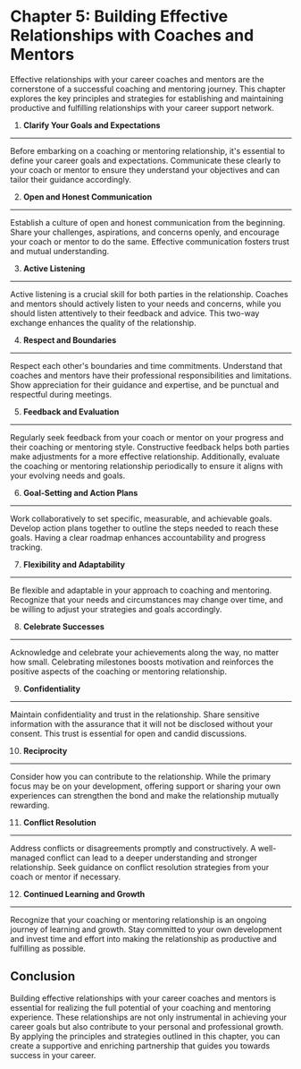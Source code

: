 Chapter 5: Building Effective Relationships with Coaches and Mentors
====================================================================

Effective relationships with your career coaches and mentors are the cornerstone of a successful coaching and mentoring journey. This chapter explores the key principles and strategies for establishing and maintaining productive and fulfilling relationships with your career support network.

1. **Clarify Your Goals and Expectations**
------------------------------------------

Before embarking on a coaching or mentoring relationship, it's essential to define your career goals and expectations. Communicate these clearly to your coach or mentor to ensure they understand your objectives and can tailor their guidance accordingly.

2. **Open and Honest Communication**
------------------------------------

Establish a culture of open and honest communication from the beginning. Share your challenges, aspirations, and concerns openly, and encourage your coach or mentor to do the same. Effective communication fosters trust and mutual understanding.

3. **Active Listening**
-----------------------

Active listening is a crucial skill for both parties in the relationship. Coaches and mentors should actively listen to your needs and concerns, while you should listen attentively to their feedback and advice. This two-way exchange enhances the quality of the relationship.

4. **Respect and Boundaries**
-----------------------------

Respect each other's boundaries and time commitments. Understand that coaches and mentors have their professional responsibilities and limitations. Show appreciation for their guidance and expertise, and be punctual and respectful during meetings.

5. **Feedback and Evaluation**
------------------------------

Regularly seek feedback from your coach or mentor on your progress and their coaching or mentoring style. Constructive feedback helps both parties make adjustments for a more effective relationship. Additionally, evaluate the coaching or mentoring relationship periodically to ensure it aligns with your evolving needs and goals.

6. **Goal-Setting and Action Plans**
------------------------------------

Work collaboratively to set specific, measurable, and achievable goals. Develop action plans together to outline the steps needed to reach these goals. Having a clear roadmap enhances accountability and progress tracking.

7. **Flexibility and Adaptability**
-----------------------------------

Be flexible and adaptable in your approach to coaching and mentoring. Recognize that your needs and circumstances may change over time, and be willing to adjust your strategies and goals accordingly.

8. **Celebrate Successes**
--------------------------

Acknowledge and celebrate your achievements along the way, no matter how small. Celebrating milestones boosts motivation and reinforces the positive aspects of the coaching or mentoring relationship.

9. **Confidentiality**
----------------------

Maintain confidentiality and trust in the relationship. Share sensitive information with the assurance that it will not be disclosed without your consent. This trust is essential for open and candid discussions.

10. **Reciprocity**
-------------------

Consider how you can contribute to the relationship. While the primary focus may be on your development, offering support or sharing your own experiences can strengthen the bond and make the relationship mutually rewarding.

11. **Conflict Resolution**
---------------------------

Address conflicts or disagreements promptly and constructively. A well-managed conflict can lead to a deeper understanding and stronger relationship. Seek guidance on conflict resolution strategies from your coach or mentor if necessary.

12. **Continued Learning and Growth**
-------------------------------------

Recognize that your coaching or mentoring relationship is an ongoing journey of learning and growth. Stay committed to your own development and invest time and effort into making the relationship as productive and fulfilling as possible.

Conclusion
----------

Building effective relationships with your career coaches and mentors is essential for realizing the full potential of your coaching and mentoring experience. These relationships are not only instrumental in achieving your career goals but also contribute to your personal and professional growth. By applying the principles and strategies outlined in this chapter, you can create a supportive and enriching partnership that guides you towards success in your career.

